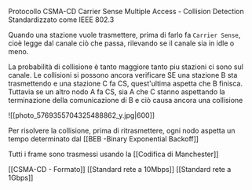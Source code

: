 Protocollo CSMA-CD Carrier Sense Multiple Access - Collision Detection 
Standardizzato come IEEE 802.3

Quando una stazione vuole trasmettere, prima di farlo fa `Carrier Sense`, cioè legge dal canale ciò che passa, rilevando se il canale sia in idle o meno.

La probabilità di collisione è tanto maggiore tanto piu stazioni ci sono sul canale.
Le collisioni si possono ancora verificare SE una stazione B sta trasmettendo e una stazione C fa CS, quest'ultima aspetta che B finisca. Tuttavia se un altro nodo A fa CS, sia A che C stanno aspettando la terminazione della comunicazione di B e ciò causa ancora una collisione

![[photo_5769355704325488862_y.jpg|600]]

Per risolvere la collisione, prima di ritrasmettere, ogni nodo aspetta un tempo determinato dal  [[BEB -Binary Exponential Backoff]]

Tutti i frame sono trasmessi usando la [[Codifica di Manchester]]

[[CSMA-CD - Formato]]
[[Standard rete a 10Mbps]]
[[Standard rete a 1Gbps]]